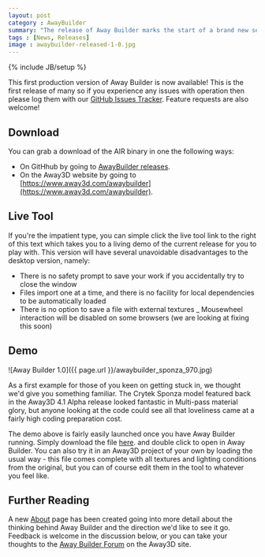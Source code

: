 ```yaml
---
layout: post
category : AwayBuilder
summary: "The release of Away Builder marks the start of a brand new set of open source resources from The Away Foundation"
tags : [News, Releases]
image : awaybuilder-released-1-0.jpg
---
```

{% include JB/setup %}

This first production version of Away Builder is now available! This is the first release of many so if you experience any issues with operation then please log them with our [GitHub Issues Tracker](https://github.com/awaytools/AwayBuilder/issues). Feature requests are also welcome!

## Download

You can grab a download of the AIR binary in one the following ways:

- On GitHhub by going to [AwayBuilder releases](https://github.com/awaytools/AwayBuilder/releases).
- On the Away3D website by going to [https://www.away3d.com/awaybuilder](https://www.away3d.com/awaybuilder).

## Live Tool

If you're the impatient type, you can simple click the live tool link to the right of this text which takes you to a living demo of the current release for you to play with. This version will have several unavoidable disadvantages to the desktop version, namely:

- There is no safety prompt to save your work if you accidentally try to close the window
- Files import one at a time, and there is no facility for local dependencies to be automatically loaded
- There is no option to save a file with external textures
_ Mousewheel interaction will be disabled on some browsers (we are looking at fixing this soon)

## Demo

![Away Builder 1.0]({{ page.url }}/awaybuilder_sponza_970.jpg)

As a first example for those of you keen on getting stuck in, we thought we'd give you something familiar. The Crytek Sponza model featured back in the Away3D 4.1 Alpha release looked fantastic in Multi-pass material glory, but anyone looking at the code could see all that loveliness came at a fairly high coding preparation cost.

The demo above is fairly easily launched once you have Away Builder running. Simply download the file [here](assets/awd/sponza_lights_textures.awd). and double click to open in Away Builder. You can also try it in an Away3D project of your own by loading the usual way - this file comes complete with all textures and lighting conditions from the original, but you can of course edit them in the tool to whatever you feel like.

## Further Reading

A new [About](/awaybuilder/about) page has been created going into more detail about the thinking behind Away Builder and the direction we'd like to see it go. Feedback is welcome in the discussion below, or you can take your thoughts to the [Away Builder Forum](http://away3d.com/forum/viewcategory/66/) on the Away3D site.